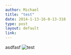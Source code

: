 ```yaml
---
author: Michael
title: "test"
date: 2014-1-13-16-0-13-318
type: post
layout: default
link: 
---
```

asdfasf ![test](https://raw.github.com/rememberaaronsw/rememberaaronsw/master/images/2014-1-13-16-0-13-318-pikachu.jpg)